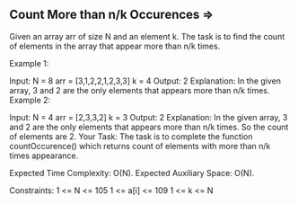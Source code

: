 Count More than n/k Occurences  =>
------------------------------


Given an array arr of size N and an element k. The task is to find the count of elements in the array that appear more than n/k times.

Example 1:

Input:
N = 8
arr = [3,1,2,2,1,2,3,3]
k = 4
Output: 
2
Explanation: 
In the given array, 3 and 2 are the only elements that appears more than n/k times.
Example 2:

Input:
N = 4
arr = [2,3,3,2]
k = 3
Output: 
2
Explanation: In the given array, 3 and 2 are the only elements that appears more than n/k times. So the count of elements are 2.
Your Task:
The task is to complete the function countOccurence() which returns count of elements with more than n/k times appearance.

Expected Time Complexity: O(N).
Expected Auxiliary Space: O(N).

Constraints:
1 <= N <= 105
1 <= a[i] <= 109
1 <= k <= N

